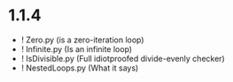 # 1.1.4
- ! Zero.py (is a zero-iteration loop)
- ! Infinite.py (Is an infinite loop)
- ! IsDivisible.py (Full idiotproofed divide-evenly checker)
- ! NestedLoops.py (What it says)